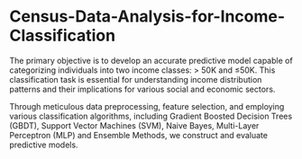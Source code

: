 # Census-Data-Analysis-for-Income-Classification

The primary
 objective is to develop an accurate predictive model capable of
 categorizing individuals into two income classes: > 50K and
 ≤50K. This classification task is essential for understanding
 income distribution patterns and their implications for various
 social and economic sectors.

 Through meticulous
 data preprocessing, feature selection, and employing various
 classification algorithms, including Gradient Boosted Decision Trees (GBDT), Support Vector
 Machines (SVM), Naive Bayes, Multi-Layer Perceptron (MLP) and Ensemble Methods, we construct and evaluate
 predictive models. 


